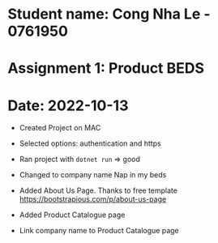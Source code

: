 # Student name: Cong Nha Le - 0761950

# Assignment 1: Product BEDS

# Date: 2022-10-13

- Created Project on MAC
- Selected options: authentication and https
- Ran project with ```dotnet run``` => good

- Changed to company name Nap in my beds

- Added About Us Page. Thanks to free template https://bootstrapious.com/p/about-us-page

- Added Product Catalogue page

- Link company name to Product Catalogue page